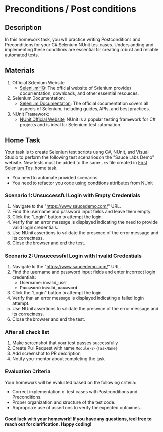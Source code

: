 ﻿# Preconditions / Post conditions

## Description

In this homework task, you will practice writing Postconditions and Preconditions for your C# Selenium NUnit test cases. Understanding and implementing these conditions are essential for creating robust and reliable automated tests.

## Materials

1. Official Selenium Website:
    - [SeleniumHQ](https://www.selenium.dev/): The official website of Selenium provides documentation, downloads, and other essential resources.
2. Selenium Documentation:
    - [Selenium Documentation](https://www.selenium.dev/documentation/en/): The official documentation covers all aspects of Selenium, including guides, APIs, and best practices.
3. NUnit Framework:
    - [NUnit Official Website](https://nunit.org/): NUnit is a popular testing framework for C# projects and is ideal for Selenium test automation.

## Home Task

Your task is to create Selenium test scripts using C#, NUnit, and Visual Studio to perform the following test scenarios on the "Sauce Labs Demo" website.
New tests must be added to the same `.cs` file created in [First Selenium Test](../module1/hometask.md) home task.

- You need to automate provided scenarios
- You need to refactor you code using conditions attributes from NUnit

### Scenario 1: Unsuccessful Login with Empty Credentials

1. Navigate to the "https://www.saucedemo.com/" URL. 
2. Find the username and password input fields and leave them empty. 
3. Click the "Login" button to attempt the login. 
4. Verify that an error message is displayed indicating the need to provide valid login credentials. 
5. Use NUnit assertions to validate the presence of the error message and its correctness. 
6. Close the browser and end the test.

### Scenario 2: Unsuccessful Login with Invalid Credentials

1. Navigate to the "https://www.saucedemo.com/" URL. 
2. Find the username and password input fields and enter incorrect login credentials:
   - Username: invalid_user
   - Password: invalid_password 
3. Click the "Login" button to attempt the login. 
4. Verify that an error message is displayed indicating a failed login attempt. 
5. Use NUnit assertions to validate the presence of the error message and its correctness. 
6. Close the browser and end the test.

### After all check list

1. Make screenshot that your test passes successfully
2. Create Pull Request with name `Module-2-{TaskName}`
3. Add screenshot to PR description
4. Notify your mentor about completing the task

### Evaluation Criteria
Your homework will be evaluated based on the following criteria:

- Correct implementation of test cases with Postconditions and Preconditions. 
- Proper organization and structure of the test code. 
- Appropriate use of assertions to verify the expected outcomes. 

#### Good luck with your homework! If you have any questions, feel free to reach out for clarification. Happy coding!
